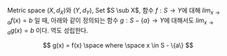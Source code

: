 Metric space $(X, d_X)$와 $(Y, d_Y)$,  Set $S \sub X$, 함수 $f : S \to Y$에 대해 $lim_{x \to a} f(x) = b$ 일 때, 아래와 같이 정의되는 함수 $g : S - \{a\} \to Y$에 대해서도 $lim_{x \to a} g(x) = b$ 이다. 역도 성립한다.

$$
g(x) = f(x) \space where \space x \in S - \{a\} 
$$